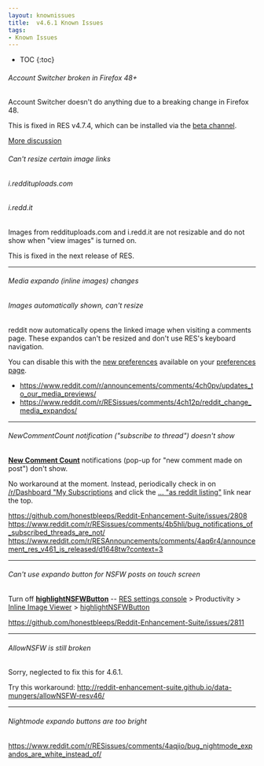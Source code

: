 ```yaml
---
layout: knownissues
title:  v4.6.1 Known Issues
tags:
- Known Issues
---
```


* TOC
{:toc}

###### Account Switcher broken in Firefox 48+

Account Switcher doesn't do anything due to a breaking change in Firefox 48.

This is fixed in RES v4.7.4, which can be installed via the [beta channel](https://www.reddit.com/r/RESAnnouncements/comments/4vt35o/announcement_chrome_and_firefox_beta_releases/).

[More discussion](https://www.reddit.com/r/RESissues/comments/4vxfow/bug/)

###### Can't resize certain image links

###### i.reddituploads.com

###### i.redd.it

Images from reddituploads.com and i.redd.it are not resizable and do not show when "view images" is turned on.

This is fixed in the next release of RES.


----

###### Media expando (inline images) changes

###### Images automatically shown, can't resize

reddit now automatically opens the linked image when visiting a comments page. These expandos can't be resized and don't use RES's keyboard navigation.

You can disable this with the [new preferences](http://i.imgur.com/706GVIR.png) available on your [preferences page](http://reddit.com/prefs).


* https://www.reddit.com/r/announcements/comments/4ch0pv/updates_to_our_media_previews/
* https://www.reddit.com/r/RESissues/comments/4ch12p/reddit_change_media_expandos/

----


###### NewCommentCount notification ("subscribe to thread") doesn't show

**[New Comment Count](https://www.reddit.com/r/RESIssues/wiki/knownissues#!settings/newCommentCount)** notifications (pop-up for "new comment made on post") don't show.

No workaround at the moment. Instead, periodically check in on [/r/Dashboard "My Subscriptions](https://www.reddit.com/r/Dashboard#newCommentsLinkListing) and click the [... "as reddit listing"](https://i.imgur.com/xlGXdxX.png) link near the top.

https://github.com/honestbleeps/Reddit-Enhancement-Suite/issues/2808
https://www.reddit.com/r/RESissues/comments/4b5hli/bug_notifications_of_subscribed_threads_are_not/
https://www.reddit.com/r/RESAnnouncements/comments/4aq6r4/announcement_res_v461_is_released/d1648tw?context=3

---

###### Can't use expando button for NSFW posts on touch screen

Turn off **[highlightNSFWButton](https://www.reddit.com/r/resissues/wiki/knownissues#!settings/showImages/highlightNSFWButton)**
-- [](#gear)
[RES settings console](https://www.reddit.com/r/resissues/wiki/knownissues#!settings) > Productivity > [Inline Image Viewer](https://www.reddit.com/r/resissues/wiki/knownissues#!settings/showImages "showImages")  > [highlightNSFWButton](https://www.reddit.com/r/resissues/wiki/knownissues#!settings/showImages/highlightNSFWButton)

https://github.com/honestbleeps/Reddit-Enhancement-Suite/issues/2811



---

###### AllowNSFW is still broken

Sorry, neglected to fix this for 4.6.1.

Try this workaround: http://reddit-enhancement-suite.github.io/data-mungers/allowNSFW-resv46/

---

###### Nightmode expando buttons are too bright

https://www.reddit.com/r/RESissues/comments/4aqjio/bug_nightmode_expandos_are_white_instead_of/
